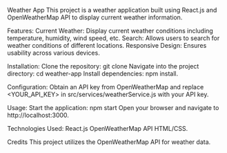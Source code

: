 Weather App
This project is a weather application built using React.js and OpenWeatherMap API to display current weather information.

Features:
Current Weather: Display current weather conditions including temperature, humidity, wind speed, etc.
Search: Allows users to search for weather conditions of different locations.
Responsive Design: Ensures usability across various devices.

Installation:
Clone the repository: git clone <repository-url>
Navigate into the project directory: cd weather-app
Install dependencies: npm install.

Configuration:
Obtain an API key from OpenWeatherMap and replace <YOUR_API_KEY> in src/services/weatherService.js with your API key.

Usage:
Start the application: npm start
Open your browser and navigate to http://localhost:3000.

Technologies Used:
React.js
OpenWeatherMap API
HTML/CSS.

Credits
This project utilizes the OpenWeatherMap API for weather data.
